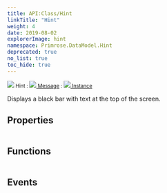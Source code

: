 ```yaml
---
title: API:Class/Hint
linkTitle: "Hint"
weight: 4
date: 2019-08-02
explorerImage: hint
namespace: Primrose.DataModel.Hint
deprecated: true
no_list: true
toc_hide: true
---
```

<small class="inheritance">
<span class="deprecated" href="/docs/api-reference/Class/Hint"><img src="/icons/silk/hint.png"/>&nbsp;Hint</span>&nbsp;:&nbsp;<a class="deprecated" href="/docs/api-reference/Class/Message"><img src="/icons/silk/hint.png"/>&nbsp;Message</a>&nbsp;:&nbsp;<a class="" href="/docs/api-reference/Class/Instance"><img src="/icons/silk/default.png"/>&nbsp;Instance</a></small>
<p class="summary">

Displays a black bar with text at the top of the screen.

</p>
 
## Properties
 
<table class="studiohide">
<tbody>
</tbody>
</table>
 
## Functions
 
<table class="studiohide">
<tbody>
</tbody>
</table>
 
## Events
 
<table class="studiohide">
<tbody>
</tbody>
</table>
<b>
</b>
<div class="inheritors">
<ul class="root">
</ul>
</div>
